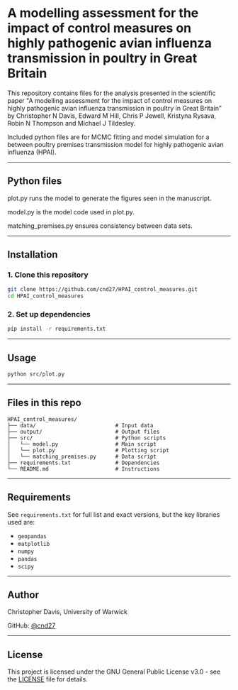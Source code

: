 # A modelling assessment for the impact of control measures on highly pathogenic avian influenza transmission in poultry in Great Britain

This repository contains files for the analysis presented in the scientific paper "A modelling assessment for the impact of control measures on highly pathogenic avian influenza transmission in poultry in Great Britain" by Christopher N Davis, Edward M Hill, Chris P Jewell, Kristyna Rysava, Robin N Thompson and Michael J Tildesley.


Included python files are for MCMC fitting and model simulation for a between poultry premises transmission model for highly pathogenic avian influenza (HPAI).

---

## Python files

plot.py runs the model to generate the figures seen in the manuscript.

model.py is the model code used in plot.py.

matching_premises.py ensures consistency between data sets.

---

## Installation

### 1. Clone this repository

```bash
git clone https://github.com/cnd27/HPAI_control_measures.git
cd HPAI_control_measures
```

### 2. Set up dependencies

```bash
pip install -r requirements.txt
```

---

## Usage

```bash
python src/plot.py 
```

---

## Files in this repo

```
HPAI_control_measures/
├── data/                         # Input data
├── output/                       # Output files
├── src/                          # Python scripts
│   └── model.py                  # Main script
│   └── plot.py                   # Plotting script
│   └── matching_premises.py      # Data script
├── requirements.txt              # Dependencies
└── README.md                     # Instructions

```

---

## Requirements

See `requirements.txt` for full list and exact versions, but the key libraries used are:

- `geopandas`
- `matplotlib`
- `numpy`
- `pandas`
- `scipy` 

---

## Author

Christopher Davis, University of Warwick

GitHub: [@cnd27](https://github.com/cnd27)

---

## License

This project is licensed under the GNU General Public License v3.0 - see the [LICENSE](LICENSE) file for details.

